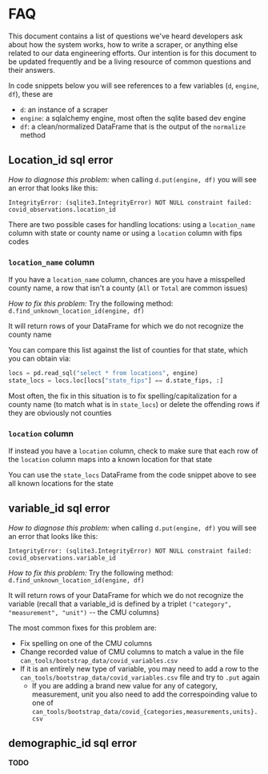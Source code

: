 # FAQ

This document contains a list of questions we've heard developers ask about how the system works, how to write a scraper, or anything else related to our data engineering efforts. Our intention is for this document to be updated frequently and be a living resource of common questions and their answers.

In code snippets below you will see references to a few variables (`d`, `engine`, `df`), these are

- `d`: an instance of a scraper
- `engine`: a sqlalchemy engine, most often the sqlite based dev engine
- `df`: a clean/normalized DataFrame that is the output of the `normalize` method

## Location_id sql error

*How to diagnose this problem:* when calling `d.put(engine, df)` you will see an error that looks like this:

```
IntegrityError: (sqlite3.IntegrityError) NOT NULL constraint failed: covid_observations.location_id
```

There are two possible cases for handling locations: using a `location_name` column with state or county name or using a `location` column with fips codes

### `location_name` column

If you have a `location_name` column, chances are you have a misspelled county name, a row that isn't a county (`All` or `Total` are common issues)


*How to fix this problem:* Try the following method: `d.find_unknown_location_id(engine, df)`

It will return rows of your DataFrame for which we do not recognize the county name

You can compare this list against the list of counties for that state, which you can obtain via:

```python
locs = pd.read_sql("select * from locations", engine)
state_locs = locs.loc[locs["state_fips"] == d.state_fips, :]
```

Most often, the fix in this situation is to fix spelling/capitalization for a county name (to match what is in `state_locs`) or delete the offending rows if they are obviously not counties

### `location` column

If instead you have a `location` column, check to make sure that each row of the `location` column maps into a known location for that state

You can use the `state_locs` DataFrame from the code snippet above to see all known locations for the state

## variable_id sql error

*How to diagnose this problem:* when calling `d.put(engine, df)` you will see an error that looks like this:

```
IntegrityError: (sqlite3.IntegrityError) NOT NULL constraint failed: covid_observations.variable_id
```

*How to fix this problem:* Try the following method: `d.find_unknown_location_id(engine, df)`

It will return rows of your DataFrame for which we do not recognize the variable (recall that a variable_id is defined by a triplet `("category", "measurement", "unit")` -- the CMU columns)

The most common fixes for this problem are:

- Fix spelling on one of the CMU columns
- Change recorded value of CMU columns to match a value in the file `can_tools/bootstrap_data/covid_variables.csv`
- If it is an entirely new type of variable, you may need to add a row to the `can_tools/bootstrap_data/covid_variables.csv` file and try to `.put` again
  - If you are adding a brand new value for any of category, measurement, unit you also need to add the correspoinding value to one of `can_tools/bootstrap_data/covid_{categories,measurements,units}.csv`

## demographic_id sql error

**TODO**
